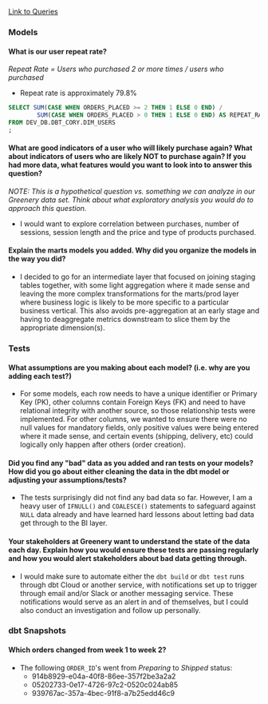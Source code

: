 [Link to Queries](https://app.snowflake.com/us-east-1/ryb00700/w4hgoGjAcmrw#query)

### Models
#### What is our user repeat rate?
_Repeat Rate = Users who purchased 2 or more times / users who purchased_
- Repeat rate is approximately 79.8%
```sql
SELECT SUM(CASE WHEN ORDERS_PLACED >= 2 THEN 1 ELSE 0 END) / 
        SUM(CASE WHEN ORDERS_PLACED > 0 THEN 1 ELSE 0 END) AS REPEAT_RATE
FROM DEV_DB.DBT_CORY.DIM_USERS
;
```

#### What are good indicators of a user who will likely purchase again? What about indicators of users who are likely NOT to purchase again? If you had more data, what features would you want to look into to answer this question?
_NOTE: This is a hypothetical question vs. something we can analyze in our Greenery data set. Think about what exploratory analysis you would do to approach this question._
- I would want to explore correlation between purchases, number of sessions, session length and the price and type of products purchased.

#### Explain the marts models you added. Why did you organize the models in the way you did?
- I decided to go for an intermediate layer that focused on joining staging tables together, with some light aggregation where it made sense and leaving the more complex transformations for the marts/prod layer where business logic is likely to be more specific to a particular business vertical. This also avoids pre-aggregation at an early stage and having to deaggregate metrics downstream to slice them by the appropriate dimension(s).

### Tests
#### What assumptions are you making about each model? (i.e. why are you adding each test?)
- For some models, each row needs to have a unique identifier or Primary Key (PK), other columns contain Foreign Keys (FK) and need to have relational integrity with another source, so those relationship tests were implemented. For other columns, we wanted to ensure there were no null values for mandatory fields, only positive values were being entered where it made sense, and certain events (shipping, delivery, etc) could logically only happen after others (order creation).
#### Did you find any "bad" data as you added and ran tests on your models? How did you go about either cleaning the data in the dbt model or adjusting your assumptions/tests?
- The tests surprisingly did not find any bad data so far. However, I am a heavy user of `IFNULL()` and `COALESCE()` statements to safeguard against `NULL` data already and have learned hard lessons about letting bad data get through to the BI layer.
#### Your stakeholders at Greenery want to understand the state of the data each day. Explain how you would ensure these tests are passing regularly and how you would alert stakeholders about bad data getting through.
- I would make sure to automate either the `dbt build` or `dbt test` runs through dbt Cloud or another service, with notifications set up to trigger through email and/or Slack or another messaging service. These notifications would serve as an alert in and of themselves, but I could also conduct an investigation and follow up personally.

### dbt Snapshots
#### Which orders changed from week 1 to week 2?
- The following `ORDER_ID`'s went from _Preparing_ to _Shipped_ status:
  - 914b8929-e04a-40f8-86ee-357f2be3a2a2
  - 05202733-0e17-4726-97c2-0520c024ab85
  - 939767ac-357a-4bec-91f8-a7b25edd46c9